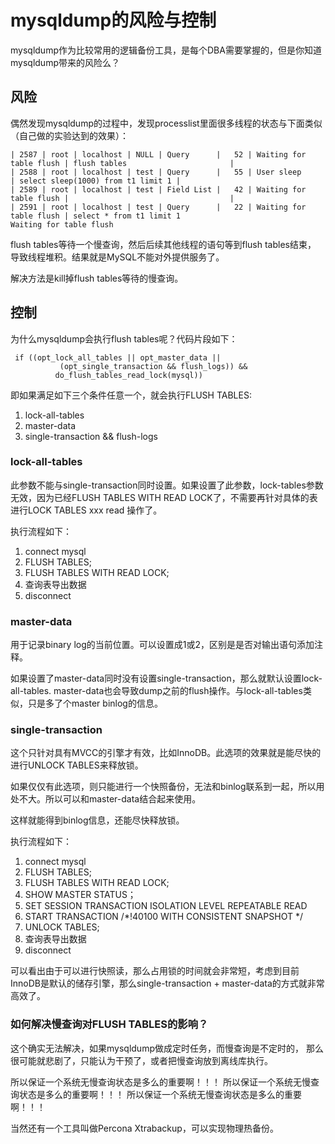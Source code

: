# mysqldump的风险与控制

mysqldump作为比较常用的逻辑备份工具，是每个DBA需要掌握的，但是你知道
mysqldump带来的风险么？


## 风险

偶然发现mysqldump的过程中，发现processlist里面很多线程的状态与下面类似
（自己做的实验达到的效果）：

```
| 2587 | root | localhost | NULL | Query      |   52 | Waiting for table flush | flush tables                       |
| 2588 | root | localhost | test | Query      |   55 | User sleep              | select sleep(1000) from t1 limit 1 |
| 2589 | root | localhost | test | Field List |   42 | Waiting for table flush |                                    |
| 2591 | root | localhost | test | Query      |   22 | Waiting for table flush | select * from t1 limit 1
Waiting for table flush
```


flush tables等待一个慢查询，然后后续其他线程的语句等到flush tables结束，
导致线程堆积。结果就是MySQL不能对外提供服务了。

解决方法是kill掉flush tables等待的慢查询。


## 控制

为什么mysqldump会执行flush tables呢？代码片段如下：

```
 if ((opt_lock_all_tables || opt_master_data ||
           (opt_single_transaction && flush_logs)) &&
          do_flush_tables_read_lock(mysql))
```

即如果满足如下三个条件任意一个，就会执行FLUSH TABLES:

1. lock-all-tables
2. master-data
3. single-transaction && flush-logs

### lock-all-tables

此参数不能与single-transaction同时设置。如果设置了此参数，lock-tables参数无效，因为已经FLUSH TABLES WITH READ LOCK了，不需要再针对具体的表进行LOCK TABLES xxx read 操作了。

执行流程如下：

1. connect mysql
2. FLUSH TABLES;
3. FLUSH TABLES WITH READ LOCK;
4. 查询表导出数据
5. disconnect



### master-data

用于记录binary log的当前位置。可以设置成1或2，区别是是否对输出语句添加注释。

如果设置了master-data同时没有设置single-transaction，那么就默认设置lock-all-tables. master-data也会导致dump之前的flush操作。与lock-all-tables类似，只是多了个master binlog的信息。


### single-transaction

这个只针对具有MVCC的引擎才有效，比如InnoDB。此选项的效果就是能尽快的进行UNLOCK TABLES来释放锁。

如果仅仅有此选项，则只能进行一个快照备份，无法和binlog联系到一起，所以用处不大。所以可以和master-data结合起来使用。

这样就能得到binlog信息，还能尽快释放锁。

执行流程如下：

1. connect mysql
2. FLUSH TABLES;
3. FLUSH TABLES WITH READ LOCK;
4. SHOW MASTER STATUS；
5. SET SESSION TRANSACTION ISOLATION LEVEL REPEATABLE READ
6. START TRANSACTION /*!40100 WITH CONSISTENT SNAPSHOT */
7. UNLOCK TABLES;
8. 查询表导出数据
9. disconnect


可以看出由于可以进行快照读，那么占用锁的时间就会非常短，考虑到目前InnoDB是默认的储存引擎，那么single-transaction + master-data的方式就非常高效了。



### 如何解决慢查询对FLUSH TABLES的影响？

这个确实无法解决，如果mysqldump做成定时任务，而慢查询是不定时的，
那么很可能就悲剧了，只能认为干预了，或者把慢查询放到离线库执行。

所以保证一个系统无慢查询状态是多么的重要啊！！！
所以保证一个系统无慢查询状态是多么的重要啊！！！
所以保证一个系统无慢查询状态是多么的重要啊！！！


当然还有一个工具叫做Percona Xtrabackup，可以实现物理热备份。


